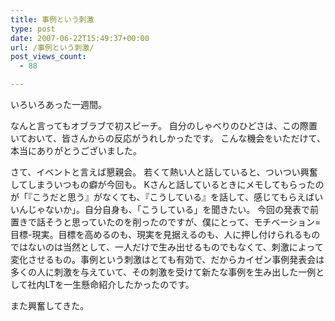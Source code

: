 ```yaml
---
title: 事例という刺激
type: post
date: 2007-06-22T15:49:37+00:00
url: /事例という刺激/
post_views_count:
  - 88

---
```

いろいろあった一週間。

なんと言ってもオブラブで初スピーチ。 自分のしゃべりのひどさは、この際置いておいて、皆さんからの反応がうれしかったです。 こんな機会をいただけて、本当にありがとうございました。

さて、イベントと言えば懇親会。 若くて熱い人と話していると、ついつい興奮してしまういつもの癖が今回も。 Kさんと話しているときにメモしてもらったのが「『こうだと思う』がなくても、『こうしている』を話して、感じてもらえばいいんじゃないか」。自分自身も、「こうしている」を聞きたい。 今回の発表で前置きで話そうと思っていたのを削ったのですが、僕にとって、モチベーション=目標-現実。目標を高めるのも、現実を見据えるのも、人に押し付けられるものではないのは当然として、一人だけで生み出せるものでもなくて、刺激によって変化させるもの。事例という刺激はとても有効で、だからカイゼン事例発表会は多くの人に刺激を与えていて、その刺激を受けて新たな事例を生み出した一例として社内LTを一生懸命紹介したかったのです。

また興奮してきた。